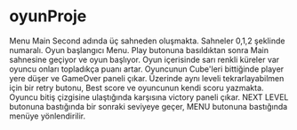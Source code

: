 # oyunProje
Menu Main Second adında üç sahneden oluşmakta. Sahneler 0,1,2 şeklinde numaralı.
Oyun başlangıcı Menu. Play butonuna basıldıktan sonra Main sahnesine geçiyor ve oyun başlıyor.
Oyun içerisinde sarı renkli küreler var oyuncu onları topladıkça puanı artar.
Oyuncunun Cube'leri bittiğinde player yere düşer ve GameOver paneli çıkar. Üzerinde aynı leveli tekrarlayabilmen için bir retry butonu, Best score ve oyuncunun kendi scoru yazmakta.
Oyuncu bitiş çizgisine ulaştığında karşısına victory paneli çıkar. NEXT LEVEL butonuna bastığında bir sonraki seviyeye geçer, MENU butonuna bastığında menüye yönlendirilir.
